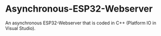 # Asynchronous-ESP32-Webserver
An asynchronous ESP32-Webserver that is coded in C++ (Platform IO in Visual Studio).
